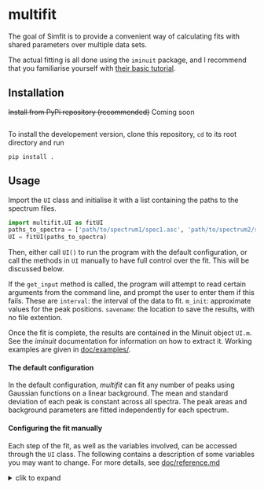 # multifit

The goal of Simfit is to provide a convenient way of calculating fits with shared parameters over multiple data sets. 

The actual fitting is all done using the `iminuit` package, and I recommend that you familiarise yourself with [their basic tutorial](https://iminuit.readthedocs.io/en/stable/tutorial/basic_tutorial.html).

## Installation

~~Install from PyPi repository (recommended)~~ Coming soon

```

```

To install the developement version, clone this repository, `cd` to its root directory and run

```
pip install .
```

## Usage

Import the `UI` class and initialise it with a list containing the paths to the spectrum files.

```python
import multifit.UI as fitUI
paths_to_spectra = ['path/to/spectrum1/spec1.asc', 'path/to/spectrum2/spec2.asc']
UI = fitUI(paths_to_spectra)
```

Then, either call `UI()` to run the program with the default configuration, or call the methods in `UI` manually to have full control over the fit. This will be discussed below.

If the `get_input` method is called, the program will attempt to read certain arguments from the command line, and prompt the user to enter them if this fails. These are
`interval`: the interval of the data to fit. 
`m_init`: approximate values for the peak positions. 
`savename`: the location to save the results, with no file extention. 

Once the fit is complete, the results are contained in the Minuit object `UI.m`. See the _iminuit_ documentation for information on how to extract it.
Working examples are given in [doc/examples/](./doc/examples/).

#### The default configuration

In the default configuration, *multifit* can fit any number of peaks using Gaussian functions on a linear background. The mean and standard deviation of each peak is constant across all spectra. The peak areas and background parameters are fitted independently for each spectrum.

#### Configuring the fit manually

Each step of the fit, as well as the variables involved, can be accessed through the `UI` class. The following contains a description of some variables you may want to change. For more details, see [doc/reference.md](./doc/reference.md)

<details>
<summary>clik to expand</summary>
<p>

- `self.function_string` : 
  This is a string which, when executed, defines the function to be fitted to the data. The function should take `x` as the first argument, followed by single parameters to fit. The program does not support array parameters, because the selection of common parameters is name based.
  The default string is created in `make_Gaussian(self)`. This method may be usefull as a template when creating your own fit functions.  

-  `self.Chi2`:
  This is the  χ<sup>2</sup> cost function which is minimised by `Migrad`. It is defined in `make_chi2(self, fit_function: callable`) as
  
  ```python
  self.Chi2 = self.Fit.Chi2(self.interval, fit_function, [*self.listall('A'),'slope','offset'])
  ```
  You will only want to change the last parameter, which is a list of the parameters to be fitted independently for each spectrum. By default these are the areas of all peaks and the background parameters.
  
- `self.initial_values`:
  This is a `dict` containing the initial values for all parameters of the fit. For those parameters which are fitted independantly, that is one value for each spectrum.
  The default is defined in `set_initial_values(self)`. It is recommended to copy and modify this function to generate custom initial values. 

- `self.m` attributes:
  `self.m.limits`: the limits of the fitted parameters, by default the peak areas are positive.
  `self.m.fixed`: can be used to fix the value of fitted parameters. `False` by default.
  `self.m.values`: the current values of the fitted parameters.
  See the *iminuit* documentation for more information.

</p>
</details>

 

